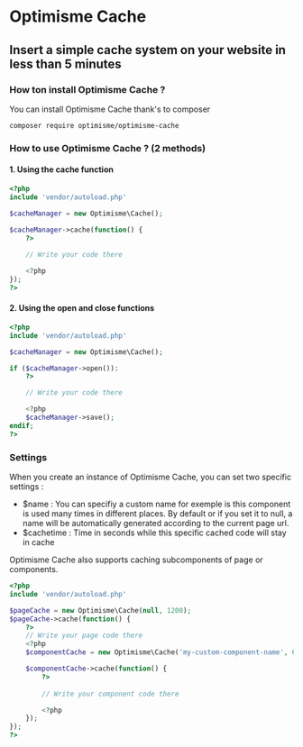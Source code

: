 # Optimisme Cache
## Insert a simple cache system on your website in less than 5 minutes

### How ton install Optimisme Cache ?

You can install Optimisme Cache thank's to composer

```
composer require optimisme/optimisme-cache
```



### How to use Optimisme Cache ? (2 methods)

#### 1. Using the cache function

```php
<?php
include 'vendor/autoload.php'

$cacheManager = new Optimisme\Cache();

$cacheManager->cache(function() {
    ?>
    
    // Write your code there

    <?php
});
?>
```

#### 2. Using the open and close functions

```php
<?php
include 'vendor/autoload.php'

$cacheManager = new Optimisme\Cache();

if ($cacheManager->open()):
    ?>

    // Write your code there

    <?php
    $cacheManager->save();
endif;
?>
```

### Settings

When you create an instance of Optimisme Cache, you can set two specific settings :
- $name : You can specifiy a custom name for exemple is this component is used many times in different places. By default or if you set it to null, a name will be automatically generated according to the current page url.
- $cachetime : Time in seconds while this specific cached code will stay in cache

Optimisme Cache also supports caching subcomponents of page or components.

```php
<?php
include 'vendor/autoload.php'

$pageCache = new Optimisme\Cache(null, 1200);
$pageCache->cache(function() {
    ?>
    // Write your page code there
    <?php
    $componentCache = new Optimisme\Cache('my-custom-component-name', 600);

    $componentCache->cache(function() {
        ?>
        
        // Write your component code there

        <?php
    });
});
?>
```